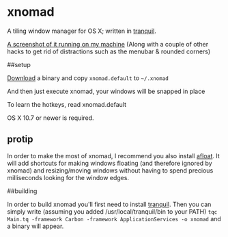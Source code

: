 xnomad
======

A tiling window manager for OS X; written in [tranquil](https://github.com/fjolnir/tranquil).

[A screenshot of it running on my machine](http://d.asgeirsson.is/h9rH) (Along with a couple of other hacks to get rid of distractions such as the menubar & rounded corners)

##setup

[Download](https://github.com/fjolnir/xnomad/downloads) a binary and copy `xnomad.default` to `~/.xnomad`

And then just execute xnomad, your windows will be snapped in place

To learn the hotkeys, read xnomad.default

OS X 10.7 or newer is required.

## protip

In order to make the most of xnomad, I recommend you also install [afloat](http://infinite-labs.net/afloat/). It will add shortcuts for making windows floating (and therefore ignored by xnomad) and resizing/moving windows without having to spend precious milliseconds looking for the window edges.

##building

In order to build xnomad you'll first need to install [tranquil](https://github.com/fjolnir/tranquil). Then you can simply write (assuming you added /usr/local/tranquil/bin to your PATH) `tqc Main.tq -framework Carbon -framework ApplicationServices -o xnomad` and a binary will appear.
